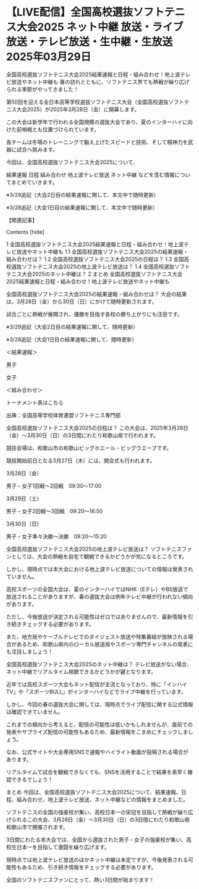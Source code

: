 # 【LIVE配信】全国高校選抜ソフトテニス大会2025 ネット中継 放送・ライブ放送・テレビ放送・生中継・生放送 2025年03月29日

全国高校選抜ソフトテニス大会2025結果速報と日程・組み合わせ！地上波テレビ放送やネット中継も
春の訪れとともに、ソフトテニス界でも熱戦が繰り広げられる季節がやってきました！

第50回を迎える全日本高等学校選抜ソフトテニス大会（全国高校選抜ソフトテニス大会2025）が2025年3月28日（金）に開幕します。

この大会は新学年で行われる全国規模の選抜大会であり、夏のインターハイに向けた前哨戦とも位置づけられています。

各チームは冬場のトレーニングで鍛え上げたスピードと技術、そして精神力を武器に試合へ挑みます。

今回は、全国高校選抜ソフトテニス大会2025について、

結果速報
日程
組み合わせ
地上波テレビ放送
ネット中継
などを含む情報についてまとめていきます。


※3/29追記（大会2日目の結果速報に関して、本文中で随時更新）

※3/28追記（大会1日目の結果速報に関して、本文中で随時更新）

【関連記事】



Contents [hide]

1 全国高校選抜ソフトテニス大会2025結果速報と日程・組み合わせ！地上波テレビ放送やネット中継も
1.1 全国高校選抜ソフトテニス大会2025の結果速報・組み合わせは？
1.2 全国高校選抜ソフトテニス大会2025の日程は？
1.3 全国高校選抜ソフトテニス大会2025の地上波テレビ放送は？
1.4 全国高校選抜ソフトテニス大会2025のネット中継は？
2 まとめ
全国高校選抜ソフトテニス大会2025結果速報と日程・組み合わせ！地上波テレビ放送やネット中継も

全国高校選抜ソフトテニス大会2025の結果速報・組み合わせは？
大会の結果は、3月28日（金）から30日（日）にかけて随時更新されます。

試合ごとに熱戦が展開され、優勝を目指す各校の勝ち上がりにも注目です。

※3/29追記（大会2日目の結果速報に関して、随時更新）

※3/28追記（大会1日目の結果速報に関して、随時更新）

＜結果速報＞

男子

女子

＜組み合わせ＞

トーナメント表はこちら

出典：全国高等学校体育連盟ソフトテニス専門部

 

全国高校選抜ソフトテニス大会2025の日程は？
この大会は、2025年3月28日（金）～3月30日（日）の3日間にわたり和歌山県で行われます。

競技会場は、和歌山市の和歌山ビッグホエール・ビッグウエーブです。

競技開始前日となる3月27日（木）には、開会式も行われます。

3月28日（金）

男子・女子1回戦～2回戦　09:30～17:00

3月29日（土）

男子・女子2回戦～3回戦　09:20～16:50

3月30日（日）

男子・女子準々決勝～決勝　09:20～15:20

 

全国高校選抜ソフトテニス大会2025の地上波テレビ放送は？
ソフトテニスファンとしては、大会の熱戦を自宅で観戦できるかどうかが気になるところです。

しかし、現時点では本大会における地上波テレビ放送についての情報は発表されていません。

高校スポーツの全国大会は、夏のインターハイではNHK（Eテレ）やBS放送で放送されることがありますが、春の選抜大会は例年テレビ中継が行われない傾向があります。

ただし、今後放送が決定される可能性はゼロではありませんので、最新情報を引き続きチェックする必要があります。

また、地方局やケーブルテレビでのダイジェスト放送や特集番組が放映される場合があるため、和歌山県内のローカル放送局やスポーツ専門チャンネルの発表にも注目しましょう！

全国高校選抜ソフトテニス大会2025のネット中継は？
テレビ放送がない場合、ネット中継でリアルタイム視聴できるかどうかが鍵となります。

近年では高校スポーツ大会もネット配信が主流となっており、特に「インハイTV」や「スポーツBULL」がインターハイなどでライブ中継を行っています。

しかし、今回の春の選抜大会に関しては、現時点でライブ配信に関する公式情報は確認できていません。

これまでの傾向から考えると、配信の可能性は低いかもしれませんが、直前での発表やサプライズ配信の可能性もあるため、最新情報をこまめにチェックしましょう。

なお、公式サイトや大会専用SNSで速報やハイライト動画が投稿される場合があります。

リアルタイムで試合を観戦できなくても、SNSを活用することで結果を素早く確認できるでしょう！

まとめ
今回は、全国高校選抜ソフトテニス大会2025について、結果速報、日程、組み合わせ、地上波テレビ放送、ネット中継などの情報をまとめました。

ソフトテニスの全国の強豪校が集い、高校日本一の栄冠を目指して熱戦が繰り広げられるこの大会、3月28日（金）～3月30日（日）の3日間にわたり和歌山県和歌山市で開催されます。

3日間にわたる本大会では、全国から選抜された男子・女子の強豪校が集い、高校生日本一を目指して激闘を繰り広げます。

現時点では地上波テレビ放送のほかネット中継は未定ですが、今後発表される可能性もあるため、引き続き情報をチェックする必要があります。

全国のソフトテニスファンにとって、熱い3日間が始まります！